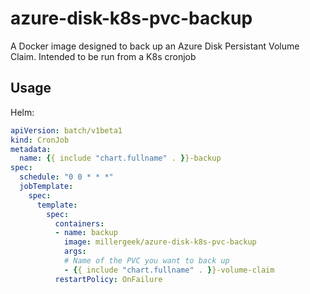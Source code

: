 # azure-disk-k8s-pvc-backup
A Docker image designed to back up an Azure Disk Persistant Volume Claim. Intended to be run from a K8s cronjob

## Usage
Helm:
```yaml
apiVersion: batch/v1beta1
kind: CronJob
metadata:
  name: {{ include "chart.fullname" . }}-backup
spec:
  schedule: "0 0 * * *"
  jobTemplate:
    spec:
      template:
        spec:
          containers:
          - name: backup
            image: millergeek/azure-disk-k8s-pvc-backup
            args:
            # Name of the PVC you want to back up
            - {{ include "chart.fullname" . }}-volume-claim
          restartPolicy: OnFailure
```
